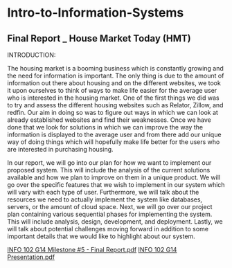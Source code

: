 # Intro-to-Information-Systems
## Final Report _ House Market Today (HMT)


INTRODUCTION:  

The housing market is a booming business which is constantly growing and the need for information is important. The only thing is due to the amount of information out there about housing and on the different websites, we took it upon ourselves to think of ways to make life easier for the average user who is interested in the housing market. One of the first things we did was to try and assess the different housing websites such as Relator, Zillow, and redfin. Our aim in doing so was to figure out ways in which we can look at already established websites and find their weaknesses. Once we have done that we look for solutions in which we can improve the way the information is displayed to the average user and from there add our unique way of doing things which will hopefully make life better for the users who are interested in purchasing housing.  

In our report, we will go into our plan for how we want to implement our proposed system. This will include the analysis of the current solutions available and how we plan to improve on them in a unique product. We will go over the specific features that we wish to implement in our system which will vary with each type of user. Furthermore, we will talk about the resources we need to actually implement the system like databases, servers, or the amount of cloud space. Next, we will go over our project plan containing various sequential phases for implementing the system. This will include analysis, design, development, and deployment. Lastly, we will talk about potential challenges moving forward in addition to some important details that we would like to highlight about our system.

[INFO 102 G14 Milestone #5 - Final Report.pdf](https://github.com/YENA0512/Intro-to-Information-Systems/files/11308142/INFO.102.G14.Milestone.5.-.Final.Report.pdf)
[INFO 102 G14 Presentation.pdf](https://github.com/YENA0512/Intro-to-Information-Systems/files/11308143/INFO.102.G14.Presentation.pdf)
